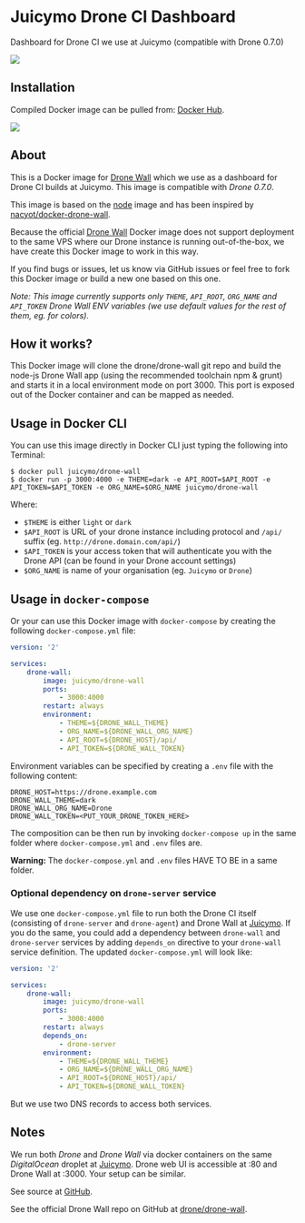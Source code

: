 # Juicymo Drone CI Dashboard

Dashboard for Drone CI we use at Juicymo (compatible with Drone 0.7.0)

[![](https://badge.imagelayers.io/juicymo/drone-wall:latest.svg)](https://imagelayers.io/?images=juicymo/drone-wall:latest 'Get your own badge on imagelayers.io')

## Installation

Compiled Docker image can be pulled from: [Docker Hub](https://hub.docker.com/r/juicymo/drone-wall/).

![](http://dockeri.co/image/juicymo/drone-wall)

## About

This is a Docker image for [Drone Wall](https://github.com/drone/drone-wall) which we use as a dashboard for Drone CI builds at Juicymo. This image is compatible with *Drone 0.7.0*.

This image is based on the [node](https://hub.docker.com/_/node/) image and has been inspired by [nacyot/docker-drone-wall](https://github.com/nacyot/docker-drone-wall).

Because the official [Drone Wall](https://github.com/drone/drone-wall) Docker image does not support deployment to the same VPS where our Drone instance is running out-of-the-box, we have create this Docker image to work in this way.

If you find bugs or issues, let us know via GitHub issues or feel free to fork this Docker image or build a new one based on this one.

*Note: This image currently supports only `THEME`, `API_ROOT`, `ORG_NAME` and `API_TOKEN` Drone Wall ENV variables (we use default values for the rest of them, eg. for colors).*

## How it works?

This Docker image will clone the drone/drone-wall git repo and build the node-js Drone Wall app (using the recommended toolchain npm & grunt) and starts it in a local environment mode on port 3000. This port is exposed out of the Docker container and can be mapped as needed.

## Usage in Docker CLI

You can use this image directly in Docker CLI just typing the following into Terminal:

```
$ docker pull juicymo/drone-wall
$ docker run -p 3000:4000 -e THEME=dark -e API_ROOT=$API_ROOT -e API_TOKEN=$API_TOKEN -e ORG_NAME=$ORG_NAME juicymo/drone-wall
```

Where:

* `$THEME` is either `light` or `dark`
* `$API_ROOT` is URL of your drone instance including protocol and `/api/` suffix (eg. `http://drone.domain.com/api/`)
* `$API_TOKEN` is your access token that will authenticate you with the Drone API (can be found in your Drone account settings)
* `$ORG_NAME` is name of your organisation (eg. `Juicymo` or `Drone`)

## Usage in `docker-compose`

Or your can use this Docker image with `docker-compose` by creating the following `docker-compose.yml` file:

```yaml
version: '2'

services:
	drone-wall:
		image: juicymo/drone-wall
		ports:
			- 3000:4000
		restart: always
		environment:
			- THEME=${DRONE_WALL_THEME}
			- ORG_NAME=${DRONE_WALL_ORG_NAME}
			- API_ROOT=${DRONE_HOST}/api/
			- API_TOKEN=${DRONE_WALL_TOKEN}
```

Environment variables can be specified by creating a `.env` file with the following content:

```
DRONE_HOST=https://drone.example.com
DRONE_WALL_THEME=dark
DRONE_WALL_ORG_NAME=Drone
DRONE_WALL_TOKEN=<PUT_YOUR_DRONE_TOKEN_HERE>
```

The composition can be then run by invoking `docker-compose up` in the same folder where `docker-compose.yml` and `.env` files are.

**Warning:** The `docker-compose.yml` and `.env` files HAVE TO BE in a same folder.

### Optional dependency on `drone-server` service 

We use one `docker-compose.yml` file to run both the Drone CI itself (consisting of `drone-server` and `drone-agent`) and Drone Wall at [Juicymo](http://www.juicymo.cz). If you do the same, you could add a dependency between `drone-wall` and `drone-server` services by adding `depends_on` directive to your `drone-wall` service definition. The updated `docker-compose.yml` will look like:


```yaml
version: '2'

services:
	drone-wall:
		image: juicymo/drone-wall
		ports:
			- 3000:4000
		restart: always
		depends_on:
			- drone-server
		environment:
			- THEME=${DRONE_WALL_THEME}
			- ORG_NAME=${DRONE_WALL_ORG_NAME}
			- API_ROOT=${DRONE_HOST}/api/
			- API_TOKEN=${DRONE_WALL_TOKEN}
```

But we use two DNS records to access both services.

## Notes

We run both *Drone* and *Drone Wall* via docker containers on the same *DigitalOcean* droplet at [Juicymo](http://www.juicymo.cz). 
Drone web UI is accessible at :80 and Drone Wall at :3000. Your setup can be similar.

See source at [GitHub](https://github.com/Juicymo/drone-wall).

See the official Drone Wall repo on GitHub at [drone/drone-wall](https://github.com/drone/drone-wall).